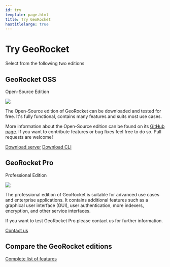 ```yaml
---
id: try
template: page.html
title: Try GeoRocket
hastitlelarge: true
---
```


<div class="title-large">
  <div class="container">
    <h1>Try GeoRocket</h1>
    <p class="lead">Select from the following two editions</p>
  </div>
</div>

<div class="container">
  <div class="d-lg-flex try-cards">
    <div class="card text-center mb-3 py-2 mr-lg-3">
      <div class="card-block">
        <h2 class="card-title">GeoRocket OSS</h2>
        <p class="lead">Open-Source Edition</p>
        <p class="card-text mb-4">
        <img class="img-fluid mt-3 mb-3" style="max-width:50%" src="{{ site.url }}/images/try/georocket-oss-cli.jpg">
        </p>
        <p class="card-text">The Open-Source edition of GeoRocket can be downloaded and tested
        for free. It's fully functional, contains many features and suits most use cases.</p>
        <p class="card-text mb-4 pb-3 mx-lg-4">More information about the Open-Source edition can be
        found on its <a href="https://github.com/georocket/georocket">GitHub page</a>. If you want to
        contribute features or bug fixes feel free to do so. Pull requests are welcome!</p>
        <a href="https://github.com/georocket/georocket/releases/download/v1.0.0/georocket-server-1.0.0.zip" class="btn btn-primary btn-icon-separate mb-4"><i class="mdi mdi-download" aria-hidden="true"></i> Download server</a>
        <a href="https://github.com/georocket/georocket/releases/download/v1.0.0/georocket-cli-1.0.0.zip" class="btn btn-primary btn-icon-separate mb-4"><i class="mdi mdi-download" aria-hidden="true"></i> Download CLI</a>
      </div>
    </div>
    <div class="card text-center mb-3 py-2 ml-lg-3">
      <div class="card-block">
        <h2 class="card-title">GeoRocket Pro</h2>
        <p class="lead">Professional Edition</p>
        <p class="card-text mb-4">
        <img class="img-fluid mt-3 mb-3" style="max-width:50%" src="{{ site.url }}/images/try/georocket-pro-ground-station.jpg">
        </p>
        <p class="card-text">The professional edition of GeoRocket is
        suitable for advanced use cases and enterprise applications.
        It contains additional features such as a graphical user interface (GUI),
        user authentication, more indexers, encryption, and other
        service interfaces.</p>
        <p class="card-text mx-lg-4 mb-4 pb-3">If you want to test GeoRocket Pro please contact
        us for further information.</p>
        <a href="http://www.igd.fraunhofer.de/en/competences/technologies/spatial-information-management" class="btn btn-primary btn-icon-separate mb-4"><i class="mdi mdi-contact-mail" aria-hidden="true"></i> Contact us</a>
      </div>
    </div>
  </div>

  <div class="text-center mt-3 mb-5 py-5 jumbotron">
    <h2>Compare the GeoRocket editions</h2>
    <a href="{{ site.url }}/products" class="btn btn-primary btn-icon-separate mt-4"><i class="mdi mdi-view-list" aria-hidden="true"></i> Complete list of features</a>
  </div>
</div>

